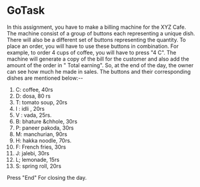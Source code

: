 # GoTask

In this assignment, you have to make a billing machine for the XYZ Cafe. The machine consist of a group of buttons each representing a unique dish. There will also be a different set of buttons representing the quantity. To place an order, you will have to use these buttons in combination. For example, to order 4 cups of coffee, you will have to press "4 C". The machine will generate a copy of the bill for the customer and also add the amount of the order in " Total earning". So, at the end of the day, the owner can see how much he made in sales. The buttons and their corresponding dishes are mentioned below:--

1.	C: coffee, 40rs
2.	D: dosa, 80 rs
3.	T: tomato soup, 20rs
4.	I : idli , 20rs
5.	V : vada, 25rs.
6.	B: bhature &chhole, 30rs
7.	P: paneer pakoda, 30rs
8.	M: manchurian, 90rs
9.	H: hakka noodle, 70rs.
10.	F: French fries, 30rs
11.	J: jalebi, 30rs
12.	L; lemonade, 15rs
13.	S: spring roll, 20rs

Press "End" For closing the day. 

